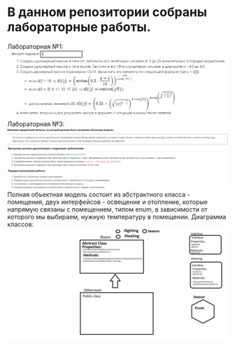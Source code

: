 # В данном репозитории собраны лабораторные работы.
Лабораторная №1:
![alt text](Lab1/Lab1Task.png "Задание для лабораторной работы №1")
Лабораторная №3:
![alt text](Lab3/lab3.png "Задание для лабораторной работы №3")
Полная объектная модель состоит из абстрактного класса - помещения, двух интерфейсов - освещение и отопление, которые напрямую связаны с помещением, типом enum, в зависимости от которого мы выбираем, нужную температуру в помещении.
Диаграмма классов:
![alt text](Lab3/Lab3ClassDiagram.png "Диаграмма классов для лабораторной работы №3")
